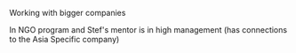 Working with bigger companies 


In NGO program and Stef's mentor is in high management (has connections to the Asia Specific company)

